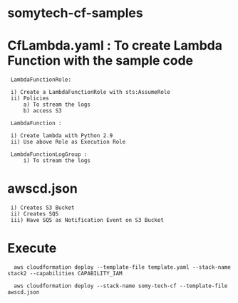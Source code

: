 # somytech-cf-samples

   # CfLambda.yaml : To create Lambda Function with the sample code
 
     LambdaFunctionRole:
     
     i) Create a LambdaFunctionRole with sts:AssumeRole
     ii) Policies 
         a) To stream the logs
         b) access S3
         
     LambdaFunction :

     i) Create lambda with Python 2.9
     ii) Use above Role as Execution Role
     
     LambdaFunctionLogGroup :  
         i) To stream the logs
   
   
# awscd.json
     i) Creates S3 Bucket
     ii) Creates SQS
     iii) Have SQS as Notification Event on S3 Bucket

# Execute 

      aws cloudformation deploy --template-file template.yaml --stack-name stack2 --capabilities CAPABILITY_IAM

      aws cloudformation deploy --stack-name somy-tech-cf --template-file awscd.json
